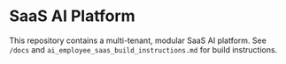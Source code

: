 # SaaS AI Platform

This repository contains a multi-tenant, modular SaaS AI platform. See `/docs` and `ai_employee_saas_build_instructions.md` for build instructions.
